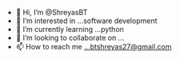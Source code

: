 - 👋 Hi, I’m @ShreyasBT
- 👀 I’m interested in ...software development
- 🌱 I’m currently learning ...python
- 💞️ I’m looking to collaborate on ...
- 📫 How to reach me ...btshreyas27@gmail.com

<!---
ShreyasBT/ShreyasBT is a ✨ special ✨ repository because its `README.md` (this file) appears on your GitHub profile.
You can click the Preview link to take a look at your changes.
--->
